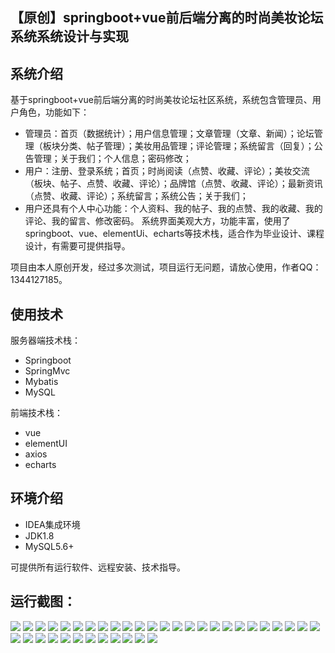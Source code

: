 ## 【原创】springboot+vue前后端分离的时尚美妆论坛系统系统设计与实现

## 系统介绍

基于springboot+vue前后端分离的时尚美妆论坛社区系统，系统包含管理员、用户角色，功能如下：
- 管理员：首页（数据统计）；用户信息管理；文章管理（文章、新闻）；论坛管理（板块分类、帖子管理）；美妆用品管理；评论管理；系统留言（回复）；公告管理；关于我们；个人信息；密码修改；
- 用户：注册、登录系统；首页；时尚阅读（点赞、收藏、评论）；美妆交流（板块、帖子、点赞、收藏、评论）；品牌馆（点赞、收藏、评论）；最新资讯（点赞、收藏、评论）；系统留言；系统公告；关于我们；
- 用户还具有个人中心功能：个人资料、我的帖子、我的点赞、我的收藏、我的评论、我的留言、修改密码。
系统界面美观大方，功能丰富，使用了springboot、vue、elementUi、echarts等技术栈，适合作为毕业设计、课程设计，有需要可提供指导。

项目由本人原创开发，经过多次测试，项目运行无问题，请放心使用，作者QQ：1344127185。

## 使用技术

服务器端技术栈：

- Springboot
- SpringMvc
- Mybatis
- MySQL

前端技术栈：

- vue
- elementUI
- axios
- echarts

## 环境介绍

- IDEA集成环境
- JDK1.8
- MySQL5.6+

可提供所有运行软件、远程安装、技术指导。

## 运行截图：
![](https://github.com/itcoderyhl/beauty-server/blob/main/images/1.png)
![](https://github.com/itcoderyhl/beauty-server/blob/main/images/2.png)
![](https://github.com/itcoderyhl/beauty-server/blob/main/images/3.png)
![](https://github.com/itcoderyhl/beauty-server/blob/main/images/4.png)
![](https://github.com/itcoderyhl/beauty-server/blob/main/images/5.png)
![](https://github.com/itcoderyhl/beauty-server/blob/main/images/6.png)
![](https://github.com/itcoderyhl/beauty-server/blob/main/images/7.png)
![](https://github.com/itcoderyhl/beauty-server/blob/main/images/8.png)
![](https://github.com/itcoderyhl/beauty-server/blob/main/images/9.png)
![](https://github.com/itcoderyhl/beauty-server/blob/main/images/10.png)
![](https://github.com/itcoderyhl/beauty-server/blob/main/images/11.png)
![](https://github.com/itcoderyhl/beauty-server/blob/main/images/12.png)
![](https://github.com/itcoderyhl/beauty-server/blob/main/images/13.png)
![](https://github.com/itcoderyhl/beauty-server/blob/main/images/14.png)
![](https://github.com/itcoderyhl/beauty-server/blob/main/images/15.png)
![](https://github.com/itcoderyhl/beauty-server/blob/main/images/16.png)
![](https://github.com/itcoderyhl/beauty-server/blob/main/images/17.png)
![](https://github.com/itcoderyhl/beauty-server/blob/main/images/18.png)
![](https://github.com/itcoderyhl/beauty-server/blob/main/images/19.png)
![](https://github.com/itcoderyhl/beauty-server/blob/main/images/20.png)
![](https://github.com/itcoderyhl/beauty-server/blob/main/images/21.png)
![](https://github.com/itcoderyhl/beauty-server/blob/main/images/22.png)
![](https://github.com/itcoderyhl/beauty-server/blob/main/images/23.png)
![](https://github.com/itcoderyhl/beauty-server/blob/main/images/24.png)
![](https://github.com/itcoderyhl/beauty-server/blob/main/images/25.png)
![](https://github.com/itcoderyhl/beauty-server/blob/main/images/26.png)
![](https://github.com/itcoderyhl/beauty-server/blob/main/images/27.png)
![](https://github.com/itcoderyhl/beauty-server/blob/main/images/28.png)
![](https://github.com/itcoderyhl/beauty-server/blob/main/images/29.png)
![](https://github.com/itcoderyhl/beauty-server/blob/main/images/30.png)
![](https://github.com/itcoderyhl/beauty-server/blob/main/images/31.png)
![](https://github.com/itcoderyhl/beauty-server/blob/main/images/32.png)
![](https://github.com/itcoderyhl/beauty-server/blob/main/images/33.png)
![](https://github.com/itcoderyhl/beauty-server/blob/main/images/34.png)
![](https://github.com/itcoderyhl/beauty-server/blob/main/images/35.png)
![](https://github.com/itcoderyhl/beauty-server/blob/main/images/36.png)
![](https://github.com/itcoderyhl/beauty-server/blob/main/images/37.png)
